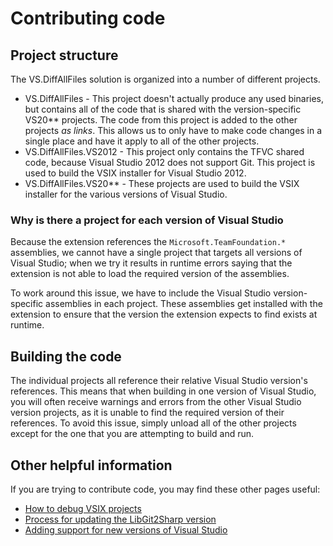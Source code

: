 # Contributing code

## Project structure

The VS.DiffAllFiles solution is organized into a number of different projects.

- VS.DiffAllFiles - This project doesn't actually produce any used binaries, but contains all of the code that is shared with the version-specific VS20** projects.
The code from this project is added to the other projects _as links_. This allows us to only have to make code changes in a single place and have it apply to all of the other projects.
- VS.DiffAllFiles.VS2012 - This project only contains the TFVC shared code, because Visual Studio 2012 does not support Git.
This project is used to build the VSIX installer for Visual Studio 2012.
- VS.DiffAllFiles.VS20** - These projects are used to build the VSIX installer for the various versions of Visual Studio.

### Why is there a project for each version of Visual Studio

Because the extension references the `Microsoft.TeamFoundation.*` assemblies, we cannot have a single project that targets all versions of Visual Studio; when we try it results in runtime errors saying that the extension is not able to load the required version of the assemblies.

To work around this issue, we have to include the Visual Studio version-specific assemblies in each project.
These assemblies get installed with the extension to ensure that the version the extension expects to find exists at runtime.

## Building the code

The individual projects all reference their relative Visual Studio version's references.
This means that when building in one version of Visual Studio, you will often receive warnings and errors from the other Visual Studio version projects, as it is unable to find the required version of their references.
To avoid this issue, simply unload all of the other projects except for the one that you are attempting to build and run.

## Other helpful information

If you are trying to contribute code, you may find these other pages useful:

- [How to debug VSIX projects][HowToDebugVsixProjectsPage]
- [Process for updating the LibGit2Sharp version][ProcessForUpdatingLibGit2SharpPage]
- [Adding support for new versions of Visual Studio][SupportingNewVisualStudioVersionsPage]

[HowToDebugVsixProjectsPage]: Contributing\HowToDebugVsixProjects.md
[ProcessForUpdatingLibGit2SharpPage]: Contributing\ProcessForUpdatingLibGit2Sharp.md
[SupportingNewVisualStudioVersionsPage]: Contributing\SupportingNewVisualStudioVersions.md